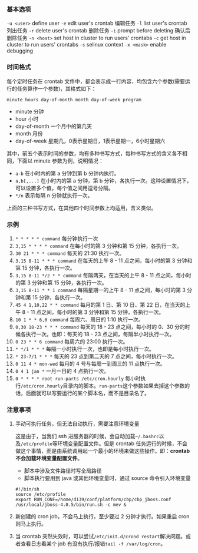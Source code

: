 ### 基本选项
`-u <user>`  define user
`-e`         edit user's crontab  编辑任务
`-l`         list user's crontab  列出任务
`-r`         delete user's crontab 删除任务
`-i`         prompt before deleting 确认后删除任务
`-n <host>`  set host in cluster to run users' crontabs
`-c`         get host in cluster to run users' crontabs
`-s`         selinux context
`-x <mask>`  enable debugging


### 时间格式
每个定时任务在 crontab 文件中，都会表示成一行内容，均包含六个参数(需要运行的任务算作一个参数)，其格式如下：

`minute hours day-of-month month day-of-week program`

* minute 分钟
* hour   小时
* day-of-month 一个月中的第几天
* month  月份
* day-of-week 星期几，0表示星期日，1表示星期一，6小时星期六

其中，前五个表示时间的参数，均有多种书写方式，每种书写方式的含义各不相同，下面以 minute 参数为例，说明情况：

* `a-b` 在小时内的第 a 分钟到第 b 分钟内执行。
* `a,b[,...]` 在小时内的第 a 分钟，第 b 分钟，各执行一次。这种设置情况下，可以设置多个值，每个值之间用逗号分隔。
* `*/n` 表示每隔 n 分钟就执行一次。

上面的三种书写方式，在其他四个时间参数上均适用，含义类似。

### 示例
1. `* * * * * command` 每分钟执行一次
2. `3,15 * * * * command` 在每小时的第 3 分钟和第 15 分钟，各执行一次。
3. `30 21 * * * command` 每天的 21:30 执行一次。
4. `3,15 8-11 * * * command` 在每天的上午 8 - 11 点之间，每小时的第 3 分钟和第 15 分钟，各执行一次。
5. `3,15 8-11 */2 * * command` 每隔两天，在当天的上午 8 - 11 点之间，每小时的第 3 分钟和第 15 分钟，各执行一次。
6. `3,15 8-11 * * 1 command` 每隔星期一的上午 8 - 11 点之间，每小时的第 3 分钟和第 15 分钟，各执行一次。
7. `45 4 1,10,22 * * command` 每月的第 1 日、第 10 日、第 22 日，在当天的上午 8 - 11 点之间，每小时的第 3 分钟和第 15 分钟，各执行一次。
8. `10 1 * * 6,0 command` 每周六、周日的 1:10 执行一次。
9. `0,30 18-23 * * * command` 每天的 18 - 23 点之间，每小时的 0、30 分的时候各执行一次。也即：每天的 18 - 23 点之间，每隔半小时执行一次。
10. `0 23 * * 6 command` 每周六的 23:00 执行一次。
11. `* */1 * * *` 每隔一小时执行一次，也即是每小时执行一次。
12. `* 23-7/1 * * *` 每天的 23 点到第二天的 7 点之间，每小时执行一次。
13. `0 11 4 * mon-wed` 每月的 4 号与每周一到周三的 11 点执行一次。
14. `0 4 1 jan *` 一月一日的 4 点执行一次。
15. `0 * * * * root run-parts /etc/cron.hourly` 每小时执行`/etc/cron.hourly`目录内的脚本。`run-parts`这个参数如果去掉这个参数的话，后面就可以写要运行的某个脚本名，而不是目录名了。

### 注意事项
1. 手动可执行任务，但无法自动执行，需要注意环境变量

    这是由于，当我们 ssh 进服务器的时候，会自动加载`~/.bashrc`以及`/etc/profile`等环境变量配置文件。但是 crontab 任务运行的时候，不会做这个事情，而是由系统调用起一个最小的环境来做这些操作。即：**crontab不会加载环境变量配置文件**。
    
    * 脚本中涉及文件路径时写全局路径
    * 脚本执行要用到 java 或其他环境变量时，通过 source 命令引入环境变量

    ```shell
    #!/bin/sh
    source /etc/profile
    export RUN_CONF=/home/d139/conf/platform/cbp/cbp_jboss.conf
    /usr/local/jboss-4.0.5/bin/run.sh -c mev &
    ```

2. 新创建的 cron job，不会马上执行，至少要过 2 分钟才执行。如果重启 cron 则马上执行。

3. 当 crontab 突然失效时，可以尝试`/etc/init.d/crond restart`解决问题。或者查看日志看某个 job 有没有执行/报错`tail -f /var/log/cron`。

